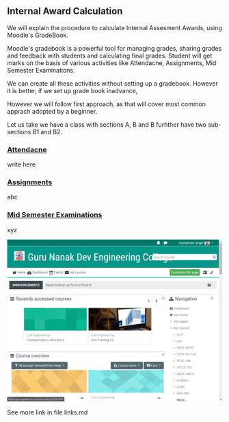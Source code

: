 ## Internal Award Calculation

We will explain the procedure to calculate Internal Assesment Awards, using Moodle's GradeBook.

Moodle's gradebook is a powerful tool for managing grades, sharing grades and feedback with students and calculating final grades.
Student will get marks on the basis of various activities like Attendacne, Assignments, Mid Semester Examinations.

We can create all these activities without setting up a gradebook. However it is better, if we set up grade book inadvance,

However we will follow first approach, as that will cover most common apprach adopted by a beginner.

Let us take we have a class with sections A, B and B furhther have two sub-sections B1 and B2.

### [Attendacne](Attendance.html)

write here


### [Assignments](Assignments.html)

abc

### [Mid Semester Examinations](MSE.html)

xyz

![101](Quiz/Quiz101.png)

See more link in file links.md

